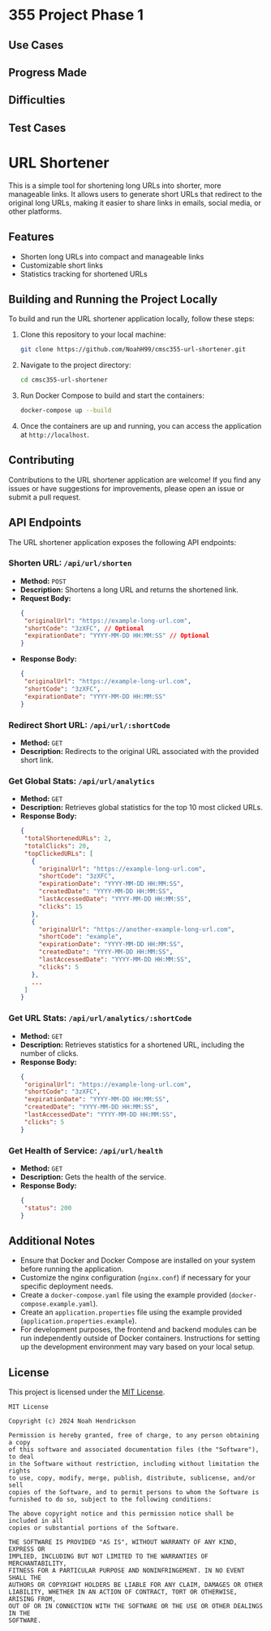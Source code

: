 # 355 Project Phase 1

## Use Cases



## Progress Made

## Difficulties

## Test Cases







 

# URL Shortener

This is a simple tool for shortening long URLs into shorter, more manageable links. It allows users to generate short URLs that redirect to the original long URLs, making it easier to share links in emails, social media, or other platforms.

## Features

- Shorten long URLs into compact and manageable links
- Customizable short links
- Statistics tracking for shortened URLs


## Building and Running the Project Locally

To build and run the URL shortener application locally, follow these steps:

1. Clone this repository to your local machine:

   ```bash
   git clone https://github.com/NoahH99/cmsc355-url-shortener.git
   ```

2. Navigate to the project directory:

   ```bash
   cd cmsc355-url-shortener
   ```
   
3. Run Docker Compose to build and start the containers:

   ```bash
   docker-compose up --build
   ```

4. Once the containers are up and running, you can access the application at `http://localhost`.


## Contributing
Contributions to the URL shortener application are welcome! If you find any issues or have suggestions for improvements, please open an issue or submit a pull request.


## API Endpoints

The URL shortener application exposes the following API endpoints:

### Shorten URL: `/api/url/shorten`
- **Method:** `POST`
- **Description:** Shortens a long URL and returns the shortened link.
- **Request Body:**
   ```json
  {
    "originalUrl": "https://example-long-url.com",
    "shortCode": "3zXFC", // Optional
    "expirationDate": "YYYY-MM-DD HH:MM:SS" // Optional
  }
   ```
- **Response Body:**
   ```json
  {
    "originalUrl": "https://example-long-url.com",
    "shortCode": "3zXFC",
    "expirationDate": "YYYY-MM-DD HH:MM:SS"
  }
   ```

### Redirect Short URL: `/api/url/:shortCode`
- **Method:** `GET`
- **Description:** Redirects to the original URL associated with the provided short link.

### Get Global Stats: `/api/url/analytics`
- **Method:** `GET`
- **Description:** Retrieves global statistics for the top 10 most clicked URLs.
- **Response Body:**
   ```json
  {
    "totalShortenedURLs": 2,
    "totalClicks": 20,
    "topClickedURLs": [
      {
        "originalUrl": "https://example-long-url.com",
        "shortCode": "3zXFC",
        "expirationDate": "YYYY-MM-DD HH:MM:SS",
        "createdDate": "YYYY-MM-DD HH:MM:SS",
        "lastAccessedDate": "YYYY-MM-DD HH:MM:SS",
        "clicks": 15
      },
      {
        "originalUrl": "https://another-example-long-url.com",
        "shortCode": "example",
        "expirationDate": "YYYY-MM-DD HH:MM:SS",
        "createdDate": "YYYY-MM-DD HH:MM:SS",
        "lastAccessedDate": "YYYY-MM-DD HH:MM:SS",
        "clicks": 5
      },
      ...
    ]
  }
   ```

### Get URL Stats: `/api/url/analytics/:shortCode`
- **Method:** `GET`
- **Description:** Retrieves statistics for a shortened URL, including the number of clicks.
- **Response Body:**
   ```json
  {
    "originalUrl": "https://example-long-url.com",
    "shortCode": "3zXFC",
    "expirationDate": "YYYY-MM-DD HH:MM:SS",
    "createdDate": "YYYY-MM-DD HH:MM:SS",
    "lastAccessedDate": "YYYY-MM-DD HH:MM:SS",
    "clicks": 5
  }
   ```


### Get Health of Service: `/api/url/health`
- **Method:** `GET`
- **Description:** Gets the health of the service.
- **Response Body:**
   ```json
  {
    "status": 200
  }
   ```
  

## Additional Notes
- Ensure that Docker and Docker Compose are installed on your system before running the application.
- Customize the nginx configuration (`nginx.conf`) if necessary for your specific deployment needs.
- Create a `docker-compose.yaml` file using the example provided (`docker-compose.example.yaml`).
- Create an `application.properties` file using the example provided (`application.properties.example`).
- For development purposes, the frontend and backend modules can be run independently outside of Docker containers. Instructions for setting up the development environment may vary based on your local setup.


## License

This project is licensed under the [MIT License](https://github.com/NoahH99/cmsc355-url-shortener/blob/master/LICENSE).

```
MIT License

Copyright (c) 2024 Noah Hendrickson

Permission is hereby granted, free of charge, to any person obtaining a copy
of this software and associated documentation files (the "Software"), to deal
in the Software without restriction, including without limitation the rights
to use, copy, modify, merge, publish, distribute, sublicense, and/or sell
copies of the Software, and to permit persons to whom the Software is
furnished to do so, subject to the following conditions:

The above copyright notice and this permission notice shall be included in all
copies or substantial portions of the Software.

THE SOFTWARE IS PROVIDED "AS IS", WITHOUT WARRANTY OF ANY KIND, EXPRESS OR
IMPLIED, INCLUDING BUT NOT LIMITED TO THE WARRANTIES OF MERCHANTABILITY,
FITNESS FOR A PARTICULAR PURPOSE AND NONINFRINGEMENT. IN NO EVENT SHALL THE
AUTHORS OR COPYRIGHT HOLDERS BE LIABLE FOR ANY CLAIM, DAMAGES OR OTHER
LIABILITY, WHETHER IN AN ACTION OF CONTRACT, TORT OR OTHERWISE, ARISING FROM,
OUT OF OR IN CONNECTION WITH THE SOFTWARE OR THE USE OR OTHER DEALINGS IN THE
SOFTWARE.
```
